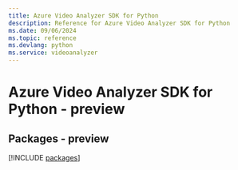 ```yaml
---
title: Azure Video Analyzer SDK for Python
description: Reference for Azure Video Analyzer SDK for Python
ms.date: 09/06/2024
ms.topic: reference
ms.devlang: python
ms.service: videoanalyzer
---
```

# Azure Video Analyzer SDK for Python - preview
## Packages - preview
[!INCLUDE [packages](video-analyzer-index.md)]